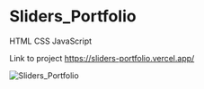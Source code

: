 # Sliders_Portfolio
HTML CSS JavaScript

Link to project  https://sliders-portfolio.vercel.app/


![Sliders_Portfolio](https://user-images.githubusercontent.com/80953884/217303084-317daf04-81cd-46ff-9de6-3130e849bdbb.png)
